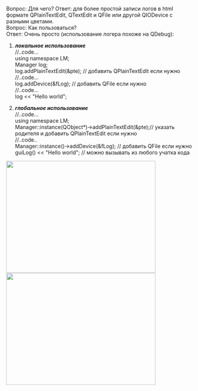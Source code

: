 Вопрос: Для чего?
Ответ: для более простой записи логов в html формате QPlainTextEdit, QTextEdit и QFile или другой QIODevice с разными цветами.  
Вопрос: Как пользоваться?  
Ответ: Очень просто (использование логера похоже на QDebug):     
1.    **_локальное использование_**  
        //..code...  
        using namespace  LM;  
        Manager log;  
        log.addPlainTextEdit(&pte); // добавить QPlainTextEdit если нужно  
        //..code...  
        log.addDevice(&fLog); // добавить QFile если нужно  
        //..code...  
        log << "Hello world";  
        
2.    **_глобальное использование_**  
        //..code...  
        using namespace  LM;  
        Manager::instance(QObject*)->addPlainTextEdit(&pte);// указать родителя и добавить QPlainTextEdit если нужно  
        //..code..  
        Manager::instance()->addDevice(&fLog); // добавить QFile если нужно  
        guiLog() << "Hello world"; // можно вызывать из любого учатка кода  
 <img src="/exampleCode.gif" width="400" height="300"/>
 <img src="exampleGui.gif" width="400" height="300"/>